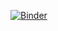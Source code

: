 [![Binder](https://mybinder.org/badge_logo.svg)](https://mybinder.org/v2/gh/BME-SmartLab/rl-wds/demo?filepath=demo%2Fdemo.ipynb)
